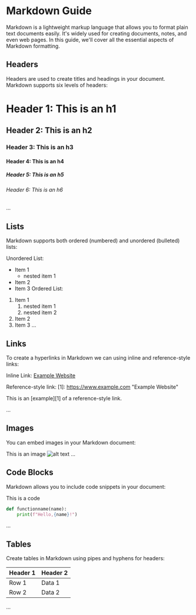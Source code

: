 <!-- Markdown - Medium -->

# Markdown Guide

Markdown is a lightweight markup language that allows you to format plain text documents easily. It's widely used for creating documents, notes, and even web pages. In this guide, we'll cover all the essential aspects of Markdown formatting.

## Headers

Headers are used to create titles and headings in your document. Markdown supports six levels of headers:

# Header 1: This is an h1
## Header 2: This is an h2
### Header 3: This is an h3
#### Header 4: This is an h4
##### Header 5: This is an h5
###### Header 6: This is an h6
...

## Lists

Markdown supports both ordered (numbered) and unordered (bulleted) lists:

Unordered List:
* Item 1
    * nested item 1
* Item 2
* Item 3
Ordered List:
1. Item 1
    1. nested item 1
    1. nested item 2
2. Item 2
3. Item 3
...

## Links

To create a hyperlinks in Markdown we can using inline and reference-style links:

Inline Link:
[Example Website](https://www.example.com/)

Reference-style link:
[1]: https://www.example.com "Example Website"

This is an [example][1] of a reference-style link.

...

## Images

You can embed images in your Markdown document:

This is an image ![alt text](image_url)
...

## Code Blocks

Markdown allows you to include code snippets in your document:

This is a code

```python
def functionname(name):
    print(f"Hello,{name}!")
```
...

## Tables

Create tables in Markdown using pipes and hyphens for headers:

| Header 1 | Header 2 |
| -------- | -------- |
| Row 1    | Data 1   |
| Row 2    | Data 2   |
...
